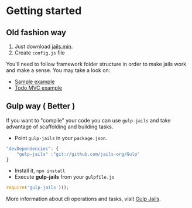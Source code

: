 # Getting started

## Old fashion way

1. Just download [jails.min](https://github.com/Javiani/Jails/blob/master/source/jails.min.js).
2. Create `config.js` file

You'll need to follow framework folder structure in order to make jails work and make a sense.
You may take a look on:

- [Sample example](https://github.com/Javiani/Jails/tree/master/sample)
- [Todo MVC example](https://github.com/Javiani/Jails/tree/master/todomvc)

## Gulp way ( Better )

If you want to "compile" your code you can use `gulp-jails` and take advantage of scaffolding and building tasks.

- Point `gulp-jails` in your `package.json`.

```js
"devDependencies": {
    "gulp-jails" :"git://github.com/jails-org/Gulp"
}
```

- Install it, `npm install`
- Execute **gulp-jails** from your `gulpfile.js`

```js
require('gulp-jails')();
```

More information about cli operations and tasks, visit [Gulp Jails](https://github.com/jails-org/Gulp-Jails).

